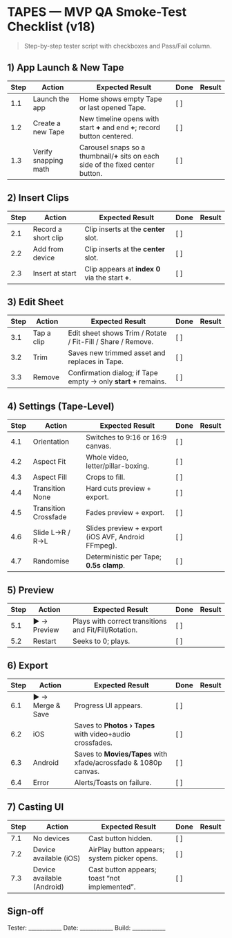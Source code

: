 # TAPES — MVP QA Smoke-Test Checklist (v18)

> Step-by-step tester script with checkboxes and Pass/Fail column.

## 1) App Launch & New Tape
| Step | Action | Expected Result | Done | Result |
|---|---|---|---|---|
| 1.1 | Launch the app | Home shows empty Tape or last opened Tape. | [ ] |  |
| 1.2 | Create a new Tape | New timeline opens with start **+** and end **+**; record button centered. | [ ] |  |
| 1.3 | Verify snapping math | Carousel snaps so a thumbnail/**+** sits on each side of the fixed center button. | [ ] |  |

## 2) Insert Clips
| Step | Action | Expected Result | Done | Result |
|---|---|---|---|---|
| 2.1 | Record a short clip | Clip inserts at the **center** slot. | [ ] |  |
| 2.2 | Add from device | Clip inserts at the **center** slot. | [ ] |  |
| 2.3 | Insert at start | Clip appears at **index 0** via the start **+**. | [ ] |  |

## 3) Edit Sheet
| Step | Action | Expected Result | Done | Result |
|---|---|---|---|---|
| 3.1 | Tap a clip | Edit sheet shows Trim / Rotate / Fit-Fill / Share / Remove. | [ ] |  |
| 3.2 | Trim | Saves new trimmed asset and replaces in Tape. | [ ] |  |
| 3.3 | Remove | Confirmation dialog; if Tape empty → only **start +** remains. | [ ] |  |

## 4) Settings (Tape-Level)
| Step | Action | Expected Result | Done | Result |
|---|---|---|---|---|
| 4.1 | Orientation | Switches to 9:16 or 16:9 canvas. | [ ] |  |
| 4.2 | Aspect Fit | Whole video, letter/pillar-boxing. | [ ] |  |
| 4.3 | Aspect Fill | Crops to fill. | [ ] |  |
| 4.4 | Transition None | Hard cuts preview + export. | [ ] |  |
| 4.5 | Transition Crossfade | Fades preview + export. | [ ] |  |
| 4.6 | Slide L→R / R→L | Slides preview + export (iOS AVF, Android FFmpeg). | [ ] |  |
| 4.7 | Randomise | Deterministic per Tape; **0.5s clamp**. | [ ] |  |

## 5) Preview
| Step | Action | Expected Result | Done | Result |
|---|---|---|---|---|
| 5.1 | ▶️ → Preview | Plays with correct transitions and Fit/Fill/Rotation. | [ ] |  |
| 5.2 | Restart | Seeks to 0; plays. | [ ] |  |

## 6) Export
| Step | Action | Expected Result | Done | Result |
|---|---|---|---|---|
| 6.1 | ▶️ → Merge & Save | Progress UI appears. | [ ] |  |
| 6.2 | iOS | Saves to **Photos › Tapes** with video+audio crossfades. | [ ] |  |
| 6.3 | Android | Saves to **Movies/Tapes** with xfade/acrossfade & 1080p canvas. | [ ] |  |
| 6.4 | Error | Alerts/Toasts on failure. | [ ] |  |

## 7) Casting UI
| Step | Action | Expected Result | Done | Result |
|---|---|---|---|---|
| 7.1 | No devices | Cast button hidden. | [ ] |  |
| 7.2 | Device available (iOS) | AirPlay button appears; system picker opens. | [ ] |  |
| 7.3 | Device available (Android) | Cast button appears; toast “not implemented”. | [ ] |  |

## Sign-off
Tester: ____________   Date: ____________   Build: ____________
